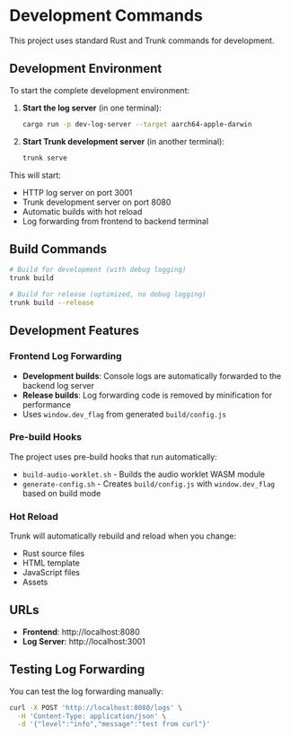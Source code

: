 # Development Commands

This project uses standard Rust and Trunk commands for development.

## Development Environment

To start the complete development environment:

1. **Start the log server** (in one terminal):
   ```bash
   cargo run -p dev-log-server --target aarch64-apple-darwin
   ```

2. **Start Trunk development server** (in another terminal):
   ```bash
   trunk serve
   ```

This will start:
- HTTP log server on port 3001
- Trunk development server on port 8080
- Automatic builds with hot reload
- Log forwarding from frontend to backend terminal

## Build Commands

```bash
# Build for development (with debug logging)
trunk build

# Build for release (optimized, no debug logging)
trunk build --release
```

## Development Features

### Frontend Log Forwarding
- **Development builds**: Console logs are automatically forwarded to the backend log server
- **Release builds**: Log forwarding code is removed by minification for performance
- Uses `window.dev_flag` from generated `build/config.js`

### Pre-build Hooks
The project uses pre-build hooks that run automatically:
- `build-audio-worklet.sh` - Builds the audio worklet WASM module  
- `generate-config.sh` - Creates `build/config.js` with `window.dev_flag` based on build mode

### Hot Reload
Trunk will automatically rebuild and reload when you change:
- Rust source files
- HTML template
- JavaScript files
- Assets

## URLs
- **Frontend**: http://localhost:8080
- **Log Server**: http://localhost:3001

## Testing Log Forwarding

You can test the log forwarding manually:
```bash
curl -X POST 'http://localhost:8080/logs' \
  -H 'Content-Type: application/json' \
  -d '{"level":"info","message":"test from curl"}'
```
